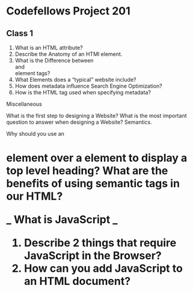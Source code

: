
# Codefellows Project 201

 ## Class 1


1. What is an HTML attribute?
2. Describe the Anatomy of an HTMl element.
3. What is the Difference between <article> and <section> element tags?
4. What Elements does a “typical” website include?
5. How does metadata influence Search Engine Optimization?
6. How is the <meta> HTML tag used when specifying metadata?

Miscellaneous



What is the first step to designing a Website?
What is the most important question to answer when designing a Website?
Semantics.

Why should you use an <h1> element over a <span> element to display a top level heading?
What are the benefits of using semantic tags in our HTML?

_ What is JavaScript _

1. Describe 2 things that require JavaScript in the Browser?
2. How can you add JavaScript to an HTML document?
